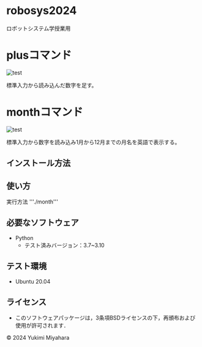 # robosys2024
ロボットシステム学授業用

# plusコマンド
![test](https://github.com/yukimi749/robosys2024/actions/workflows/test.yml/badge.svg)

標準入力から読み込んだ数字を足す。

# monthコマンド
![test](https://github.com/yukimi749/robosys2024/actions/workflows/monthtest.yml/badge.svg)

標準入力から数字を読み込み1月から12月までの月名を英語で表示する。

## インストール方法


## 使い方
実行方法
'''./month'''

## 必要なソフトウェア
- Python
  - テスト済みバージョン：3.7~3.10

## テスト環境
- Ubuntu 20.04

## ライセンス
- このソフトウェアパッケージは，3条項BSDライセンスの下，再頒布および使用が許可されます．

© 2024 Yukimi Miyahara
